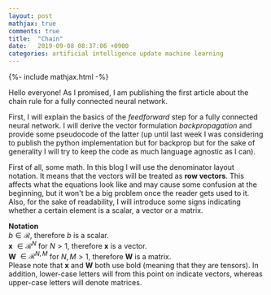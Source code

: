 ```yaml
---
layout: post
mathjax: true
comments: true
title:  "Chain"
date:   2019-09-08 08:37:06 +0900
categories: artificial intelligence update machine learning
---
```

{%- include mathjax.html -%}

Hello everyone! As I promised, I am publishing the first article about the chain rule for a fully connected neural network.

First, I will explain the basics of the *feedforward* step for a fully connected neural network. I will derive the vector formulation *backpropagation* and provide some pseudocode of the latter (up until last week I was considering to publish the python implementation but for backprop but for the sake of generality I will try to keep the code as much language agnostic as I can).  </br>

First of all, some math. In this blog I will use the denominator layout notation. It means that the vectors will be treated as **row vectors**. This affects what the equations look like and may cause some confusion at the beginning, but it won't be a big problem once the reader gets used to it.  </br>
Also, for the sake of readability, I will introduce some signs indicating whether a certain element is a scalar, a vector or a matrix. </br>  

**Notation**  
$b \in \mathcal{R}$, therefore $b$ is a scalar. </br>
**x** $\in \mathcal{R}^N$ for $N>1$, therefore **x** is a vector. </br>
**W** $\in \mathcal{R}^{N,M}$ for $N,M>1$, therefore **W** is a matrix. </br>
Please note that **x** and **W** both use bold (meaning that they are tensors). In addition, lower-case letters will from this point on indicate vectors, whereas upper-case letters will denote matrices.
